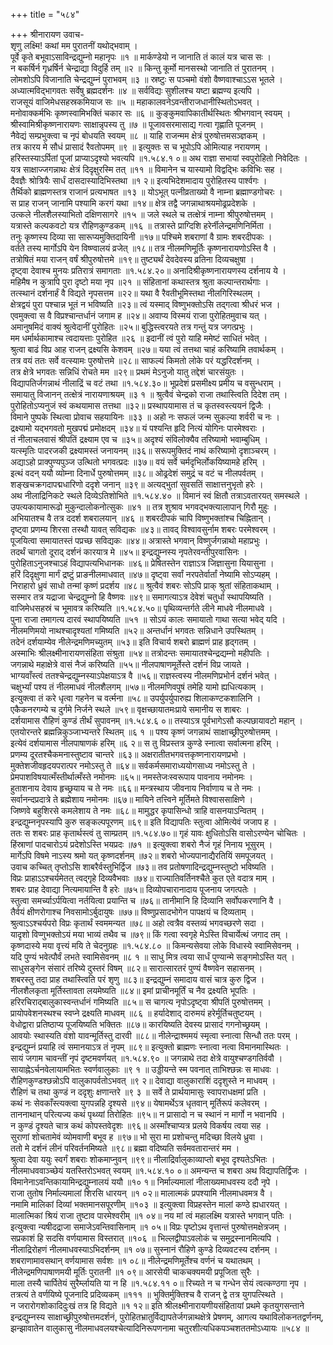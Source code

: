 +++
title = "५८४"

+++
श्रीनारायण उवाच-  
शृणु लक्ष्मि! कथां मम पुरातनीं यथोद्भवाम् ।  
पूर्वे कृते बभूवाऽसाविन्द्रद्युम्नो महानृपः ॥१ ॥
मार्कण्डेयो न जानाति तं कालं यत्र चास सः ।  
न बकर्षिर्न गृध्रर्षिर्न चेन्द्राद्या विदुर्हि तम् ॥२ ॥
किन्तु कूर्मो मानसस्थो जानाति तं पुरातनम् ।  
लोमशोऽपि विजानाति चेन्द्रद्युम्नं पुराभवम् ॥३ ॥
स्रष्टुः स पञ्चमो वंशो वैष्णवाश्चाऽऽस भूतले ।  
अध्यात्मविद्भागवतः सर्वेषु ब्रह्मदर्शनः ॥४ ॥
सर्वविद्यः सुशीलश्च यष्टा ब्रह्मण्य इत्यपि ।  
राजसूयं वाजिमेधसहस्रकमियाज सः ॥५ ॥
महाकालवनेऽवन्तीराजधानीस्थितोऽभवत् ।  
मनोवाक्कर्मभिः कृष्णस्वामिभक्तिं चकार सः ॥६ ॥
कुङ्कुमवापिकातीर्थस्थितः श्रीभगवान् स्वयम् ।  
श्रीस्वामिश्रीकृष्णनारायणः साक्षान्नृपस्य तु ॥७ ॥
पूजावसरमासाद्य गत्वा गृह्णाति पूजनम् ।  
नैवेद्यं सम्प्रभुक्त्वा च नृपं बोधयति स्वयम् ॥८ ॥
याहि राजन्मम क्षेत्रं पुरुषोत्तमसञ्ज्ञकम् ।  
तत्र कारय मे सौधं प्रासादं रैवतोपमम् ॥९ ॥
इत्युक्तः स च भूपोऽपि ओमित्याह नरायणम् ।  
हरिस्तस्याऽर्पितां पूजां प्राप्याऽदृश्यो भवत्यपि ॥१.५८४.१ ०॥
अथ राज्ञा सभायां स्वपुरोहितो निवेदितः ।  
यत्र साक्षाज्जगन्नाथः क्षेत्रं दिदृक्षुरस्मि तत् ॥११ ॥
विमानेन च यास्यामो विद्वद्भिः कविभिः सह ।  
दैवज्ञैः श्रोत्रियैः सार्धं दासदास्यादिभिस्तथा ॥१ २॥
इत्यभिदेशमादाय पुरोहितस्य पार्श्वगः ।  
तैर्थिको ब्राह्मणस्तत्र राजानं प्रत्यभाषत ॥१३ ॥
योऽभूत् पत्नीव्रताख्यो वै नाम्ना ब्रह्माण्डगोचरः ।  
स प्राह राजन् जानामि पश्यामि करगं यथा ॥१४॥
क्षेत्र तद्वै जगन्नाथाश्रयमोढ्रप्रदेशके ।  
उत्कले नीलशैलस्याभितो दक्षिणसागरे ॥१५ ॥
जले स्थले च तत्क्षेत्रं नाम्ना श्रीपुरुषोत्तमम् ।  
यत्रास्ते कल्पकवटो यत्र रौहिणकुण्डकम् ॥१६ ॥
तत्रास्ते प्राग्दिशि हरेर्नीलेन्द्रमणिनिर्मिता ।  
तनुः कृष्णस्य दिव्या सा सारूप्यमुक्तिदायिनी ॥१७॥
पश्चिमे शबराणां वै ग्रामः शबरदीपकः ।  
वर्तते तस्य मार्गोऽपि येन विष्ण्वालयं व्रजेत् ॥१८॥
तत्र नीलमणिमूर्तिः कृष्णनारायणोऽस्ति वै ।  
तत्रोषितं मया राजन् वर्षं श्रीपुरुषोत्तमे ॥१९॥
तुष्ट्यर्थं देवदेवस्य व्रतिना दिव्यचक्षुषा ।  
दृष्ट्वा देवाश्च मुनयः प्रतिरात्रं समागताः ॥१.५८४.२०॥
अनादिश्रीकृष्णनारायणस्य दर्शनाय ये ।  
महिमैष न कुत्रापि पुरा दृष्टो मया नृप ॥२१ ॥
संहितानां कथास्तत्र श्रुता कल्पान्तरार्थगाः ।  
तत्स्थानं दर्शनार्हं वै विद्यते नृपसत्तम ॥२२॥
यथा वै रैवतीभूमिस्तथा नीलगिरिस्थलम् ।  
क्षेत्रद्वयं पुरा पश्चान्न भूतं न भविष्यति ॥२३॥
त्वं यस्माद् विष्णुभक्तोऽसि तद्गत्वा श्रीधरं भज ।  
एवमुक्त्वा स वै विप्रश्चान्तर्धानं जगाम ह ॥२४॥
अवाप्य विस्मयं राजा पुरोहितमुवाच यत् ।  
अमानुषमिदं वाक्यं श्रुत्वेदानीं पुरोहितः ॥२५॥
बुद्धिस्त्वरयते तत्र गन्तुं यत्र जगत्प्रभुः ।  
मम धर्मार्थकामाश्च त्वदायत्ताः पुरोहित ॥२६ ॥
इदानीं त्वं पुरो याहि ममेष्टं साधितं भवेत् ।  
श्रुत्वा बाढं विप्र आह राजन् द्रक्ष्यसि केशवम् ॥२७॥
यया त्वं तत्तथा चाहं करिष्यामि तवार्थकम् ।  
तत्र वयं ततः सर्वे वत्स्यामः पुरुषोत्तमे ॥२८॥
साफल्यं किमतो लोके परं यद्धरिदर्शनम् ।  
तत्र क्षेत्रे भगवतः सन्निधिं रोचते मम ॥२९॥
प्रथमं मेऽनुजो यातु तद्देशं चारसंयुतः ।  
विद्यापतिर्जगन्नाथं नीलाद्रिं च वटं तथा ॥१.५८४.३०॥
भूप्रदेशं प्रसमीक्ष्य प्रमीय च वसुन्धराम् ।  
समायातु विजानन् तत्क्षेत्रं नारायणाश्रयम् ॥३ १ ॥
श्रुत्वैवं चेन्द्रको राजा तथास्त्विति दिदेश तम् ।  
पुरोहितोऽप्यनुजं स्वं कथयामास तत्तथा ॥३२॥
प्रस्थापयामास तं च कृतस्वस्त्ययनं द्विजैः ।  
विमाने पुष्पके स्थित्वा प्रोवाच सहयायिनः ॥३३ ॥
अहो नः सफलं जन्म सुकल्या शर्वरी च नः ।  
द्रक्ष्यामो यद्भगवतो मुखपद्मं प्रमोक्षदम् ॥३४॥
यं पश्यन्ति हृदि नित्यं योगिनः पारमेश्वराः ।  
तं नीलाचलवासं श्रीपतिं द्रक्ष्याम एव च ॥३५॥
अदृश्यं संविलोक्यैव तरिष्यामो भवाम्बुधिम् ।  
यत्स्मृतिः पादरजकी द्रक्ष्यामस्तं जनायनम् ॥३६॥
सरूपमुक्तिदं नाथं करिष्यामो दृशाञ्चरम् ।  
अद्याऽहो प्राक्पुण्यपुञ्ज उत्थितो भगवत्प्रदः ॥३७॥
वयं सर्वे चर्मदृभिर्लोकयिष्यामहे हरिम् ।  
इत्थं वदन् ययौ व्योम्ना दिनार्धे पुरुषोत्तमम् ॥३८॥
ओढ्रदेशं समुद्रं च वटं च नीलपर्वतम् ।  
शङ्खचक्रगदापद्मधारिणो ददृशे जनान् ॥३९॥
अत्यद्भुतां सुवसतिं साक्षात्तनुभृतो हरेः ।  
अथ नीलाद्रिनिकटे स्थले दिव्येऽतिशोभिते ॥१.५८४.४० ॥
विमानं स्वं क्षितौ तत्राऽवतारयत् समस्थले ।  
उपत्यकायामारूढो मुकुन्दालोकनोत्सुकः ॥४१ ॥
तत्र शुश्राव भगवद्भक्त्यालापान् गिरौ मुहुः ।  
अभियातश्च वै तत्र ददर्श शबरालयान् ॥४६ ॥
शबरदीपकं चापि विष्णुभक्तांश्च चिह्नितान् ।  
दृष्ट्वा प्रणम्य शिरसा तस्थौ यावत् सविद्यकः ॥४३॥
तावद् विश्वावसुर्नाम शबरः परमेश्वरम् ।  
पूजयित्वा समायातस्तं पप्रच्छ सविद्यकः ॥४४॥
अत्रास्ते भगवान् विष्णुर्जगन्नाथो महाप्रभुः ।  
तदर्थं चागतो दूराद् दर्शनं कारयात्र मे ॥४५॥
इन्द्रद्युम्नस्य नृपतेरवन्तीपुरवासिनः ।  
पुरोहिताऽनुजश्चाऽहं विद्यापत्यभिधानकः ॥४६॥
प्रेषितस्तेन राज्ञाऽत्र जिज्ञासुना यियासुना ।  
हरिं दिदृक्षुणा मार्गं द्रष्टुं प्राङनीलमाधवात् ॥४७॥
दृष्ट्वा सर्वां नरपतेर्वार्तां नेष्यामि सोऽप्यहम् ।  
निराहारो ध्रुवं साधो तन्मां कृष्णं प्रदर्शय ॥४८॥
श्रुत्वैवं शबरः सोऽपि प्राक् श्रुतां संहिताकथाम् ।  
सस्मार तत्र यद्राजा चेन्द्रद्युम्नो हि वैष्णवः ॥४९॥
समागत्याऽत्र देवेशं चतुर्धा स्थापयिष्यति ।  
वाजिमेधसहस्रं च भूमावत्र करिष्यति ॥१.५८४.५०॥
पृथिव्यन्तर्गते लीने माधवे नीलमाधवे ।  
पुना राजा तमागत्य दारवं स्थापयिष्यति ॥५१ ॥
सोऽयं कालः समायातो गाथा सत्या भवेद् यदि ।  
नीलमणिमयो नाथश्चादृश्यतां गमिष्यति ॥५२॥
अन्तर्धानं भगवतः सन्निधाने उपस्थितम् ।  
तदेनं दर्शयाम्येव नीलेन्द्रमणिमच्युतम् ॥५३॥
इति विचार्य शबरो ब्राह्मणं प्राह हृद्गतम् ।  
अस्माभिः श्रीलक्ष्मीनारायणसंहिता संश्रुता ॥५४॥
तत्रोदन्तः समायातश्चेन्द्रद्यम्नो महीपतिः ।  
जगन्नाथे महाक्षेत्रे वासं नैजं करिष्यति ॥५५॥
नीलपाषाणमूर्तेस्ते दर्शनं विप्र जायते ।  
भाग्यवाँस्त्वं ततश्चेन्द्रद्युम्नस्याऽपेक्षयाऽत्र वै ॥५६॥
राज्ञस्त्वस्य नीलमणिप्रभोर्न दर्शनं भवेत् ।  
चक्षुर्भ्यां पश्य तं नीलमाधवं नीलशैलगम् ॥५७॥
नीलमणिवपुषं तमेहि यामो ह्यधित्यकाम् ।  
इत्युक्त्वा तं करे धृत्वा गहनेन च वर्त्मना ॥५८॥
उपर्युपर्युपारुह्य शिलाकण्टकशालिनि ।  
एकैकनरगम्ये च दुर्गमे निर्जने स्थले ॥५९॥
वृक्षच्छायातमःप्राये समानीय स शाबरः ।  
दर्शयामास रौहिणं कुण्डं तीर्थं सुपावनम् ॥१.५८४.६ ०॥
तस्याऽत्र पूर्वभागेऽसौ कल्पछायावटो महान् ।  
एतयोरन्तरे ब्रह्मन्निकुञ्जाभ्यन्तरे स्थितम् ॥६ १ ॥
पश्य कृष्णं जगन्नाथं साक्षाच्छ्रीपुरुषोत्तमम् ।  
इत्येवं दर्शयामास नीलपाषाणकं हरिम् ॥६ २॥
स तु विप्रस्तत्र कुण्डे स्नात्वा सर्वात्मना हरिम् ।  
प्रणम्य दूरतश्चैकमनास्तुष्टाव चान्तरे ॥६३॥
अक्षरातीतभगवत्तकृष्णनारायणप्रभो ।  
मुक्तेशजीवहृदयपरात्पर नमोऽस्तु ते ॥६४॥
सर्वकर्मसमाराध्ययोगसाध्य नमोऽस्तु ते ।  
प्रेमपाशविषयात्मँस्तीर्थात्मँस्ते नमोनमः ॥६५॥
नमस्तेजःस्वरूपाय पावनाय नमोनमः ।  
हुताशनाय देवाय हृच्छ्रयाय च ते नमः ॥६६॥
मन्त्रस्थाय जीवनाय निर्वाणाय च ते नमः ।  
सर्वानन्दप्रदात्रे ते ब्रह्मेशाय नमोनमः ॥६७॥
मायिने तत्त्विने मूर्तिमते विश्वाससाक्षिणे ।  
जिष्णवे बहुशिरसे कमलेशाय ते नमः ॥६८॥
मामुद्धर कृपासिन्धो त्राहि वासनयाऽन्वितम् ।  
इन्द्रद्युम्ननृपस्यापि कुरु सङ्कल्पपूरणम् ॥६९॥
इति विद्यापतिः स्तुत्वा ओमित्येवं जजाप ह ।  
ततः स शबरः प्राह कृतार्थस्त्वं तु साम्प्रतम् ॥१.५८४.७०॥
गृहं यावः क्षुधितोऽसि वासोऽरण्येन चोचितः ।  
हिंस्राणां पादचारोऽयं प्रदेशोऽस्ति भयप्रदः ॥७१ ॥
इत्युक्त्वा शबरो नैजं गृहं निनाय भूसुरम् ।  
मार्गेऽपि विषमे नाऽस्य श्रमो यत् कृष्णदर्शनम् ॥७२॥
शबरो भोज्यपानाद्यैरतियिं समपूजयत् ।  
उवाच कच्चित् तृप्तोऽसि शाबरैर्वस्तुभिर्द्विज ॥७३॥
तव प्रतोषणादिन्द्रद्युम्नस्तुष्टो भविष्यति ।  
विप्रः प्राहाऽऽश्चर्यमेतत् त्वद्गृहे दिव्यवैभवाः ॥७४॥
राज्यातिवर्तिनश्चैते कुत एते वदात्र माम् ।  
शबरः प्राह देवाद्या नित्यमायान्ति वै हरेः ॥७५॥
दिव्योपचारानादाय पूजनाय जगत्पतेः ।  
स्तुत्वा समर्च्याऽर्पयित्वा नर्तयित्वा प्रयान्ति च ॥७६॥
तानीमानि हि दिव्यानि सर्वोपकरणानि वै ।  
तैर्वयं क्षीणरोगाश्च निवसामोऽर्बुदायुषः ॥७७॥
विष्णुप्रसादभोगेन पापक्षयं च दिव्यताम् ।  
श्रुत्वाऽऽश्चर्यपरो विप्रः कृतार्थं स्वममन्यत ॥७८॥
अहो त्वत्रैव वस्तव्यं भगवच्छरणे सदा ।  
यादृशो विप्णुभक्तोऽयं मया भाव्यं तथैव च ॥७९॥
किं गत्वा स्वगृहे मेऽस्ति विचार्येत्थं जगाद तम् ।  
कृष्णदास्ये मया वृत्त्यं मयि ते चेदनुग्रहः ॥१.५८४.८० ॥
किमन्यसेवया लोके विधास्ये स्वामिसेवनम् ।  
यदि पुण्यं भवेत्पौर्वं लभते स्वामिसेवनम् ॥८ १ ॥
साधु मित्र त्वया सार्धं पुण्यान्मे सङ्गमोऽस्ति यत् ।  
साधुसङ्गेन संसारं तरिष्ये दुस्तरं विषम् ॥८२॥
सारात्सारतरं पुण्यं वैष्णवेन सहासनम् ।  
शबरस्तु तदा प्राह तथास्त्विति परं शृणु ॥८३॥
इन्द्रद्युम्नं समादाय वासं चात्र कुरु द्विज ।  
नीलशैलकृता मूर्तिस्तावता लयमेष्यति ॥८४॥
इमां प्राचीनमूर्तिं च नैव द्रक्ष्यति भूपतिः ।  
हरिरचिराद्बालुकास्वन्तर्धानं गमिष्यति ॥८५॥
स चागत्य नृपोऽदृष्ट्वा श्रीपतिं पुरुषोत्तमम् ।  
प्रायोपवेशनस्थश्च स्वप्ने द्रक्ष्यति माधवम् ॥८६ ॥
हर्यादेशाद् दारुमयं हरेर्मूर्तिचतुष्टयम् ।  
वेधोद्वारा प्रतिष्ठाप्य पूजयिष्यति भक्तितः ॥८७॥
कारयिष्यति देवस्य प्रासादं गगनोच्छ्रयम् ।  
आवयोः स्थास्यति वंशो यावन्मूर्तिस्तु दारवी ॥८८॥
नीलेन्द्राश्ममयं स्मृत्वा स्नात्वा सिन्धौ ततः परम् ।  
इन्द्रद्युम्नं प्रयाहि त्वं समानयाऽत्र तं नृपम् ॥८९॥
इत्युक्तो ब्राह्मणः स्नात्वा नत्वा विमानमास्थितः ।  
सायं जगाम चावन्तीं नृपं दृष्टमवर्णयत् ॥१.५८४.९० ॥
जगन्नाथे तदा क्षेत्रे वायुश्चण्डगतिर्ववौ ।  
सायाह्नेऽर्चनवेलायामभितः स्वर्णवालुकाः ॥९ १ ॥
उड्डीयन्ते स्म पवनात् ताभिश्छन्नः स माधवः ।  
रौहिणकुण्डश्छन्नोऽपि वालुकापर्वतोऽभवत् ॥९ २॥
देवाद्या वालुकाराशिं ददृशुस्ते न माधवम् ।  
रौहिणं च तथा कुण्डं न ददृशुः क्षणान्तरे ॥९ ३ ॥
सर्वे ते प्रार्थयामासुः स्वापराधक्षमां प्रति ।  
कथं नः सेवकाँस्त्यक्त्वा युगपन्नहि दृश्यसे ॥९४॥
येषामर्थेऽत्र धृतवान् मूर्तिरूपं कलेवरम् ।  
ताननाथान् परित्यज्य कथं पृथ्व्यां तिरोहितः ॥९५॥
न प्रासादो न च स्थानं न मार्गो न भवानपि ।  
न कुण्डं दृश्यते चात्र कथं कोपस्तवेदृशः ॥९६॥
अस्माँश्चाप्यत्र प्रलये विकर्षय त्वया सह ।  
सुराणां शोचतामेवं व्योमवाणी बभूव ह ॥९७॥
भो सुरा मा प्रशोचन्तु मदिच्छा विलये ध्रुवा ।  
ततो मे दर्शनं लीनं परिवर्तनमिष्यते ॥९८॥
ब्रह्मा वदिष्यति सर्वमवतारान्तरं मम ।  
श्रुत्वा देवा ययुः स्वर्गं शबराः शोकमाप्नुवन् ॥९९॥
नीलाद्रिर्वालुकाव्याप्तो बभूव दृश्यतेऽभितः ।  
नीलमाधववाञ्च्छेयं यतस्तिरोऽभवत् स्वयम् ॥१.५८४.१० ०॥
अमन्यन्त च शबरा अथ विद्यापतिर्द्विजः ।  
विमानेनाऽवन्तिकायामिन्द्रद्युम्नालयं ययौ ॥१० १॥
निर्माल्यमालां नीलाख्यमाधवस्य ददौ नृपे ।  
राजा तुतोष निर्माल्यमालां शिरसि धारयन् ॥१ ०२॥
मालात्मकं प्रपश्यामि नीलमाधवमत्र वै ।  
नमामि मालिकां दिव्यां भक्तमानसपूरणीम् ॥१०३ ॥
इत्युक्त्वा विप्रहस्तेन मालां कण्ठे ह्यधारयत् ।  
मालात्मिकां श्रियं राजा तुष्टाव पारमेश्वरीम् ॥१ ०४॥
नय मां त्वं महालक्ष्मि यत्रास्ते भगवान् पतिः ।  
इत्युक्त्वा न्यषीदद्राजा समाजेऽवन्तिवासिनाम् ॥१ ०५॥
विप्रः पृष्टोऽथ वृत्तान्तं पुरुषोत्तमक्षेत्रजम् ।  
सप्रकाशं हि सदसि वर्णयामास विस्तरात् ॥१०६ ॥
भिल्लद्वीपाऽवलोकं च समुद्रस्नानमित्यपि ।  
नीलाद्रिरोहणं नीलमाधवस्याऽभिदर्शनम् ॥१ ०७॥
सुस्नानं रौहिणे कुण्डे दिव्यवटस्य दर्शनम् ।  
शबराणामावसथान् वर्णयामास सर्वशः ॥१ ०८॥
नीलेन्द्रमणिमूर्तेश्च वर्णनं च यथातथम् ।  
नीलेन्द्रमणिपाषाणमयी मूर्तिः पुरातनी ॥१ ०९॥
आरसेयी चाकचक्यमयी प्रपूजिता सुरैः ।  
माला तस्यै चार्पितेयं सुरैर्म्लायति या न हि ॥१.५८४.११ ०॥
रिच्यते न च गन्धेन सेयं त्वत्कण्ठगा नृप ।  
तत्रत्यं ते वर्णयिष्ये पूजनादि प्रदिव्यकम् ॥१११ ॥
भुक्तिर्मुक्तिश्च वै राजन् द्वे तत्र युगपत्स्थिते ।  
न जरारोगशोकादिदुःखं तत्र हि विद्यते ॥१ १२॥
इति श्रीलक्ष्मीनारायणीयसंहितायां प्रथमे कृतयुगसन्ताने इन्द्रद्युम्नस्य साक्षाच्छ्रीपुरुषोत्तमदर्शनं, पुरोहितभ्रातुर्विद्यापतेर्जगन्नाथक्षेत्रे प्रेषणम्, आगत्य यथाविलोकनतद्वर्णनम्, झन्झावातेन वालुकासु नीलमाधवलयश्चेत्यादिनिरूपणनामा चतुरशीत्यधिकपञ्चशततमोऽध्यायः ॥५८४ ॥
    
